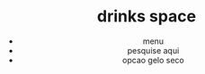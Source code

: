 <!DOCTYPE html>
<html lang="pt-br">

<head>
    <meta charset="UTF-8">
    <meta name="viewport" content="width=device-width, initial-scale=1.0">
    <title>Drinks space</title>
    <link rel="stylesheet" href="style.css">
</head>

<body>
    <header class="cabecalho">
        <img class="cabecalho-imagem" alt="">
        <h1 class="cabecalho-titulo">drinks space</h1>
        <ul class="cabecalho-lista">
            <li class="cabecalho-item">menu</li>
            <li class="cabecalho-item">pesquise aqui</li>
            <li class="cabecalho-item">opcao gelo seco</li>
        </ul>
    </header>
</body>

</html>
